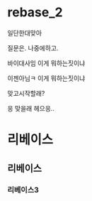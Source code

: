 # rebase_2

일단한대맞아

질문은. 나중에하고.

바이대사임
이게 뭐하는짓이냐

이젠아님ㅋ
이게 뭐하는짓이냐

맞고시작할래?

응 맞을래 헤으응..

# 리베이스   
## 리베이스   
### 리베이스3   
